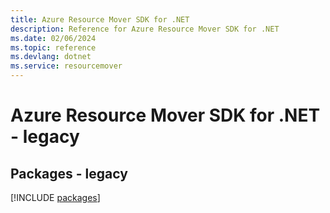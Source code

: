 ```yaml
---
title: Azure Resource Mover SDK for .NET
description: Reference for Azure Resource Mover SDK for .NET
ms.date: 02/06/2024
ms.topic: reference
ms.devlang: dotnet
ms.service: resourcemover
---
```

# Azure Resource Mover SDK for .NET - legacy
## Packages - legacy
[!INCLUDE [packages](resource-mover-index.md)]